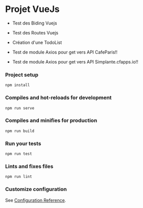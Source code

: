 # Projet VueJs

* Test des Biding Vuejs

* Test des Routes Vuejs

* Création d'une TodoList

* Test de module Axios pour get vers API CafeParis!!

* Test de module Axios pour get vers API Simplante.cfapps.io!!

### Project setup
```
npm install
```

### Compiles and hot-reloads for development
```
npm run serve
```

### Compiles and minifies for production
```
npm run build
```

### Run your tests
```
npm run test
```

### Lints and fixes files
```
npm run lint
```

### Customize configuration
See [Configuration Reference](https://cli.vuejs.org/config/).

